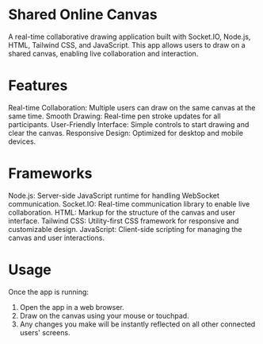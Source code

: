 # Shared Online Canvas
A real-time collaborative drawing application built with Socket.IO, Node.js, HTML, Tailwind CSS, and JavaScript. This app allows users to draw on a shared canvas, enabling live collaboration and interaction.
# Features
Real-time Collaboration: Multiple users can draw on the same canvas at the same time.
Smooth Drawing: Real-time pen stroke updates for all participants.
User-Friendly Interface: Simple controls to start drawing and clear the canvas.
Responsive Design: Optimized for desktop and mobile devices.
# Frameworks
Node.js: Server-side JavaScript runtime for handling WebSocket communication.
Socket.IO: Real-time communication library to enable live collaboration.
HTML: Markup for the structure of the canvas and user interface.
Tailwind CSS: Utility-first CSS framework for responsive and customizable design.
JavaScript: Client-side scripting for managing the canvas and user interactions.
# Usage
Once the app is running:
1. Open the app in a web browser.
2. Draw on the canvas using your mouse or touchpad.
3. Any changes you make will be instantly reflected on all other connected users' screens.
